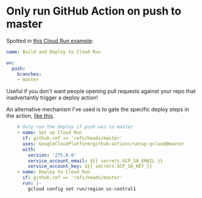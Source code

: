 # Only run GitHub Action on push to master

Spotted in [this Cloud Run example](https://github.com/GoogleCloudPlatform/github-actions/blob/20c294aabd5331f9f7b8a26e6075d41c31ce5e0d/example-workflows/cloud-run/.github/workflows/cloud-run.yml):

```yaml
name: Build and Deploy to Cloud Run

on:
  push:
    branches:
    - master
```

Useful if you don't want people opening pull requests against your repo that inadvertantly trigger a deploy action!

An alternative mechanism I've used is to gate the specific deploy steps in the action, [like this](https://github.com/simonw/cryptozoology/blob/8a86ec283823c91ad42c5f737a912d43791d427f/.github/workflows/deploy.yml#L31-L40).

```yaml
    # Only run the deploy if push was to master
    - name: Set up Cloud Run
      if: github.ref == 'refs/heads/master'
      uses: GoogleCloudPlatform/github-actions/setup-gcloud@master
      with:
        version: '275.0.0'
        service_account_email: ${{ secrets.GCP_SA_EMAIL }}
        service_account_key: ${{ secrets.GCP_SA_KEY }}
    - name: Deploy to Cloud Run
      if: github.ref == 'refs/heads/master'
      run: |-
        gcloud config set run/region us-central1
```